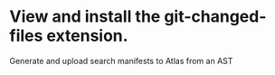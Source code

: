 # View and install the git-changed-files extension.

Generate and upload search manifests to Atlas from an AST